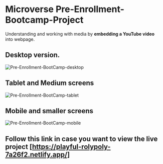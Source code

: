 # **Microverse** Pre-Enrollment-Bootcamp-Project
Understanding and working with media by **embedding a YouTube video** into webpage.

## Desktop version. 
![Pre-Enrollment-BootCamp-desktop](https://user-images.githubusercontent.com/97234029/226178342-9c4feae6-b633-4c40-bbeb-e53ccf9fd42c.png)

## Tablet and Medium screens
![Pre-Enrollment-BootCamp-tablet](https://user-images.githubusercontent.com/97234029/226178742-a27fd997-38e7-4398-8b72-055c130fd2d2.png)

## Mobile and smaller screens
![Pre-Enrollment-BootCamp-mobile](https://user-images.githubusercontent.com/97234029/226184186-9a215295-1108-4cc7-9cd3-46603e02314f.png)

## Follow this link in case you want to view the live project [https://playful-rolypoly-7a26f2.netlify.app/]
